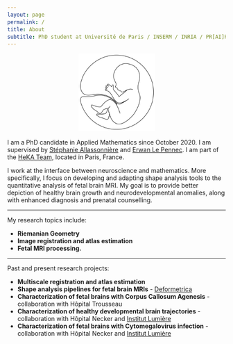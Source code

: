 ```yaml
---
layout: page
permalink: /
title: About
subtitle: PhD student at Université de Paris / INSERM / INRIA / PR[AI]RIE Institute
---
```


<div align="center"><img src="/assets/img/fetus2.png" alt="drawing" width="175"/></div>

I am a PhD candidate in Applied Mathematics since October 2020. I am supervised by [Stéphanie Allassonnière](https://sites.google.com/site/stephanieallassonniere/) and [Erwan Le Pennec](http://www.cmap.polytechnique.fr/~lepennec/fr/). I am part of the [HeKA Team](https://team.inria.fr/heka/), located in Paris, France.

I work at the interface between neuroscience and mathematics. More specifically, I focus on developing and adapting shape analysis tools to the quantitative analysis of fetal brain MRI. My goal is to provide better depiction of healthy brain growth and neurodevelopmental anomalies, along with enhanced diagnosis and prenatal counselling.

_________________

My research topics include:

- **Riemanian Geometry**
- **Image registration and atlas estimation**
- **Fetal MRI processing.**

_________________

Past and present research projects:
- **Multiscale registration and atlas estimation**
- **Shape analysis pipelines for fetal brain MRIs** - [Deformetrica](https://www.deformetrica.org/)
- **Characterization of fetal brains with Corpus Callosum Agenesis** - collaboration with Hôpital Trousseau
- **Characterization of healthy developmental brain trajectories** - collaboration with Hôpital Necker and [Institut Lumière](http://fondation-lumiere.org/)
- **Characterization of fetal brains with Cytomegalovirus infection** - collaboration with Hôpital Necker and [Institut Lumière](http://fondation-lumiere.org/)
